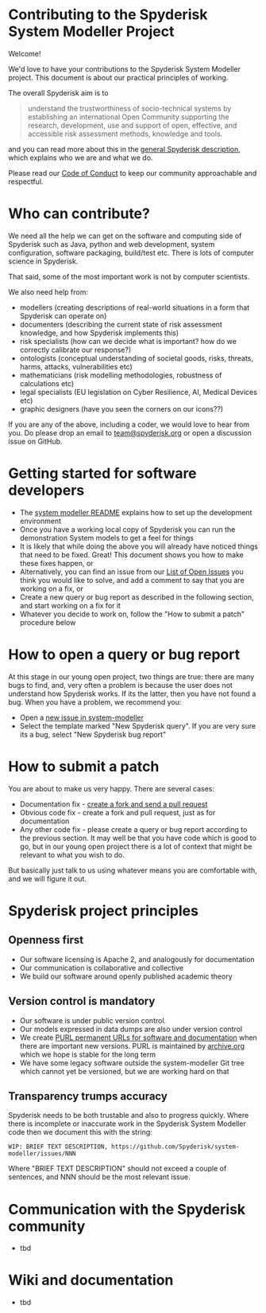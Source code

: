 # Contributing to the Spyderisk System Modeller Project

Welcome!

We'd love to have your contributions to the Spyderisk System Modeller project. This document is
about our practical principles of working. 

The overall Spyderisk aim is to

> understand the trustworthiness of socio-technical systems by establishing an international Open Community supporting the research, development, use and support of open, effective, and accessible risk assessment methods, knowledge and tools.

and you can read more about this in the [general Spyderisk description](https://github.com/Spyderisk/), which explains
who we are and what we do.

Please read our [Code of Conduct](./CODE-OF-CONDUCT.md) to keep our community approachable and
respectful.

# Who can contribute?

We need all the help we can get on the software and computing side
of Spyderisk such as Java, python and web development, system configuration,
software packaging, build/test etc. There is lots of computer science in Spyderisk.

That said, some of the most important work is not by computer scientists.

We also need help from:

* modellers (creating descriptions of real-world situations in a form that Spyderisk can operate on)
* documenters (describing the current state of risk assessment knowledge, and how Spyderisk implements this)
* risk specialists (how can we decide what is important? how do we correctly calibrate our response?)
* ontologists (conceptual understanding of societal goods, risks, threats, harms, attacks, vulnerabilities etc)
* mathematicians (risk modelling methodologies, robustness of calculations etc)
* legal specialists (EU legislation on Cyber Resilience, AI, Medical Devices etc)
* graphic designers (have you seen the corners on our icons??)

If you are any of the above, including a coder, we would love to hear from you.
Do please drop an email to [team@spyderisk.org](mailto://team@spyderisk.org)
or open a discussion issue on GitHub.

# Getting started for software developers

* The [system modeller README](./README.md) explains how to set up the development environment
* Once you have a working local copy of Spyderisk you can run the demonstration System models to get a feel for things
* It is likely that while doing the above you will already have noticed things that need to be fixed. Great! This document shows you how to make these fixes happen, or
* Alternatively, you can find an issue from our [List of Open Issues](https://github.com/Spyderisk/system-modeller/issues) you think you would like to solve, and add a comment to say that you are working on a fix, or
* Create a new query or bug report as described in the following section, and start working on a fix for it
* Whatever you decide to work on, follow the "How to submit a patch" procedure below

# How to open a query or bug report

At this stage in our young open project, two things are true: there are many bugs to find, and, very often a problem is because the user does not understand how Spyderisk works. If its the latter, then you have not found a bug. When you have a problem, we recommend you:

* Open a [new issue in system-modeller](https://github.com/Spyderisk/system-modeller/issues/new)
* Select the template marked "New Spyderisk query". If you are very sure its a bug, select "New Spyderisk bug report"

# How to submit a patch

You are about to make us very happy. There are several cases:

* Documentation fix - [create a fork and send a pull request](https://docs.github.com/en/pull-requests/collaborating-with-pull-requests/proposing-changes-to-your-work-with-pull-requests/creating-a-pull-request-from-a-fork)
* Obvious code fix - create a fork and pull request, just as for documentation
* Any other code fix - please create a query or bug report according to the previous section. It may well be that you have code which is good to go, but in our young open project there is a lot of context that might be relevant to what you wish to do.

But basically just talk to us using whatever means you are comfortable with, and we will figure it out.

# Spyderisk project principles

## Openness first

* Our software licensing is Apache 2, and analogously for documentation
* Our communication is collaborative and collective
* We build our software around openly published academic theory

## Version control is mandatory

* Our software is under public version control.
* Our models expressed in data dumps are also under version control
* We create [PURL permanent URLs for software and documentation](https://purl.archive.org/domain/spyderisk) when there are important new versions. PURL is maintained by [archive.org](https://archive.org) which we hope is stable for the long term
* We have some legacy software outside the system-modeller Git tree which cannot yet be versioned, but we are working hard on that

## Transparency trumps accuracy

Spyderisk needs to be both trustable and also to progress quickly. Where there
is incomplete or inaccurate work in the Spyderisk System Modeller code then we document
this with the string:

```
WIP: BRIEF TEXT DESCRIPTION, https://github.com/Spyderisk/system-modeller/issues/NNN
```

Where "BRIEF TEXT DESCRIPTION" should not exceed a couple of sentences, and NNN
should be the most relevant issue.


# Communication with the Spyderisk community

* tbd

# Wiki and documentation

* tbd
